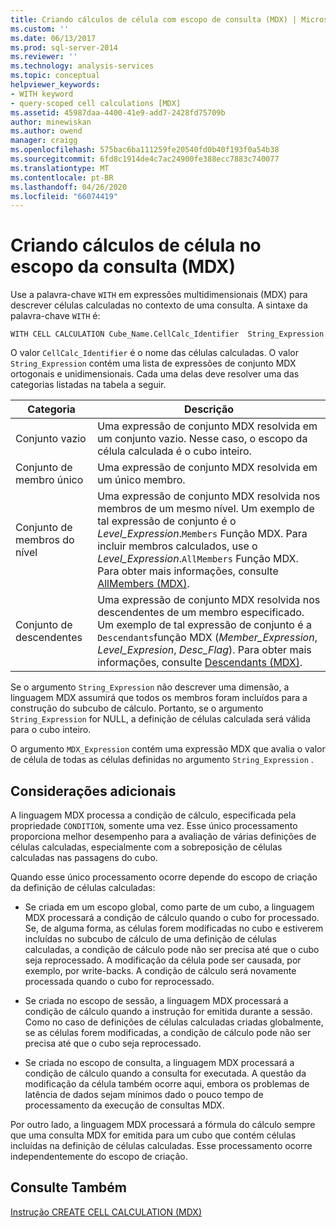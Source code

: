 ```yaml
---
title: Criando cálculos de célula com escopo de consulta (MDX) | Microsoft Docs
ms.custom: ''
ms.date: 06/13/2017
ms.prod: sql-server-2014
ms.reviewer: ''
ms.technology: analysis-services
ms.topic: conceptual
helpviewer_keywords:
- WITH keyword
- query-scoped cell calculations [MDX]
ms.assetid: 45987daa-4400-41e9-add7-2428fd75709b
author: minewiskan
ms.author: owend
manager: craigg
ms.openlocfilehash: 575bac6ba111259fe20540fd0b40f193f0a54b38
ms.sourcegitcommit: 6fd8c1914de4c7ac24900fe388ecc7883c740077
ms.translationtype: MT
ms.contentlocale: pt-BR
ms.lasthandoff: 04/26/2020
ms.locfileid: "66074419"
---
```

# <a name="creating-query-scoped-cell-calculations-mdx"></a>Criando cálculos de célula no escopo da consulta (MDX)
  Use a palavra-chave `WITH` em expressões multidimensionais (MDX) para descrever células calculadas no contexto de uma consulta. A sintaxe da palavra-chave `WITH` é:  
  
```  
WITH CELL CALCULATION Cube_Name.CellCalc_Identifier  String_Expression  
```  
  
 O valor `CellCalc_Identifier` é o nome das células calculadas. O valor `String_Expression` contém uma lista de expressões de conjunto MDX ortogonais e unidimensionais. Cada uma delas deve resolver uma das categorias listadas na tabela a seguir.  
  
|Categoria|Descrição|  
|--------------|-----------------|  
|Conjunto vazio|Uma expressão de conjunto MDX resolvida em um conjunto vazio. Nesse caso, o escopo da célula calculada é o cubo inteiro.|  
|Conjunto de membro único|Uma expressão de conjunto MDX resolvida em um único membro.|  
|Conjunto de membros do nível|Uma expressão de conjunto MDX resolvida nos membros de um mesmo nível. Um exemplo de tal expressão de conjunto é o *Level_Expression*.`Members` Função MDX. Para incluir membros calculados, use o *Level_Expression*.`AllMembers` Função MDX. Para obter mais informações, consulte [AllMembers &#40;MDX&#41;](/sql/mdx/allmembers-mdx).|  
|Conjunto de descendentes|Uma expressão de conjunto MDX resolvida nos descendentes de um membro especificado. Um exemplo de tal expressão de conjunto é a `Descendants`função MDX (*Member_Expression*, *Level_Expresion*, *Desc_Flag*). Para obter mais informações, consulte [Descendants &#40;MDX&#41;](/sql/mdx/descendants-mdx).|  
  
 Se o argumento `String_Expression` não descrever uma dimensão, a linguagem MDX assumirá que todos os membros foram incluídos para a construção do subcubo de cálculo. Portanto, se o argumento `String_Expression` for NULL, a definição de células calculada será válida para o cubo inteiro.  
  
 O argumento `MDX_Expression` contém uma expressão MDX que avalia o valor de célula de todas as células definidas no argumento `String_Expression` .  
  
## <a name="additional-considerations"></a>Considerações adicionais  
 A linguagem MDX processa a condição de cálculo, especificada pela propriedade `CONDITION`, somente uma vez. Esse único processamento proporciona melhor desempenho para a avaliação de várias definições de células calculadas, especialmente com a sobreposição de células calculadas nas passagens do cubo.  
  
 Quando esse único processamento ocorre depende do escopo de criação da definição de células calculadas:  
  
-   Se criada em um escopo global, como parte de um cubo, a linguagem MDX processará a condição de cálculo quando o cubo for processado. Se, de alguma forma, as células forem modificadas no cubo e estiverem incluídas no subcubo de cálculo de uma definição de células calculadas, a condição de cálculo pode não ser precisa até que o cubo seja reprocessado. A modificação da célula pode ser causada, por exemplo, por write-backs. A condição de cálculo será novamente processada quando o cubo for reprocessado.  
  
-   Se criada no escopo de sessão, a linguagem MDX processará a condição de cálculo quando a instrução for emitida durante a sessão. Como no caso de definições de células calculadas criadas globalmente, se as células forem modificadas, a condição de cálculo pode não ser precisa até que o cubo seja reprocessado.  
  
-   Se criada no escopo de consulta, a linguagem MDX processará a condição de cálculo quando a consulta for executada. A questão da modificação da célula também ocorre aqui, embora os problemas de latência de dados sejam mínimos dado o pouco tempo de processamento da execução de consultas MDX.  
  
 Por outro lado, a linguagem MDX processará a fórmula do cálculo sempre que uma consulta MDX for emitida para um cubo que contém células incluídas na definição de células calculadas. Esse processamento ocorre independentemente do escopo de criação.  
  
## <a name="see-also"></a>Consulte Também  
 [Instrução CREATE CELL CALCULATION &#40;MDX&#41;](/sql/mdx/mdx-data-definition-create-cell-calculation)  
  
  
